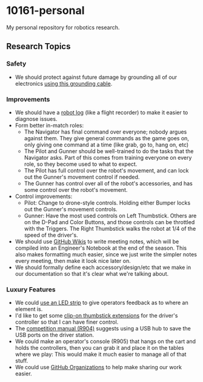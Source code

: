 # 10161-personal
My personal repository for robotics research.

## Research Topics
### Safety
* We should protect against future damage by grounding all of our electronics [using this grounding cable](https://github.com/FIRST-Tech-Challenge/ftcdocs/blob/main/docs/source/hardware_and_software_configuration/configuring/managing_esd/managing-esd.rst#step-4-ground-electronics-to-metal-frame-with-an-approved-cable).

### Improvements
* We should have a [robot log](https://github.com/FIRST-Tech-Challenge/FtcRobotController/wiki/Datalogging) (like a flight recorder) to make it easier to diagnose issues.
* Form better in-match roles:
  * The Navigator has final command over everyone; nobody argues against them. They give general commands as the game goes on, only giving one command at a time (like grab, go to, hang on, etc)
  * The Pilot and Gunner should be well-trained to do the tasks that the Navigator asks. Part of this comes from training everyone on every role, so they become used to what to expect.
  * The Pilot has full control over the robot's movement, and can lock out the Gunner's movement control if needed.
  * The Gunner has control over all of the robot's accessories, and has some control over the robot's movement.
* Control improvements:
  * Pilot: Change to drone-style controls. Holding either Bumper locks out the Gunner's movement controls.
  * Gunner: Have the most used controls on Left Thumbstick. Others are on the D-Pad and Color Buttons, and those controls can be throttled with the Triggers. The Right Thumbstick walks the robot at 1/4 of the speed of the driver's.
* We should use [GitHub Wikis](https://docs.github.com/en/communities/documenting-your-project-with-wikis/about-wikis) to write meeting notes, which will be compiled into an Engineer's Notebook at the end of the season. This also makes formatting much easier, since we just write the simpler notes every meeting, then make it look nice later on.
* We should formally define each accessory/design/etc that we make in our documentation so that it's clear what we're talking about.

### Luxury Features
* We could [use an LED strip](https://github.com/FIRST-Tech-Challenge/FtcRobotController/blob/master/FtcRobotController/src/main/java/org/firstinspires/ftc/robotcontroller/external/samples/ConceptLEDStick.java) to give operators feedback as to where an element is.
* I'd like to get some [clip-on thumbstick extensions](https://www.thingiverse.com/thing:4615344) for the driver's controller so that I can have finer control.
* The [competition manual (R904)](https://ftc-resources.firstinspires.org/file/ftc/game/manual) suggests using a USB hub to save the USB ports on the driver station.
* We could make an operator's console (R905) that hangs on the cart and holds the controllers, then you can grab it and place it on the tables where we play: This would make it much easier to manage all of that stuff.
* We could use [GitHub Organizations](https://docs.github.com/en/organizations/collaborating-with-groups-in-organizations/about-organizations) to help make sharing our work easier.
